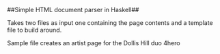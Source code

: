 ##Simple HTML document parser in Haskell##

Takes two files as input one containing the page contents and a template file to build around.

Sample file creates an artist page for the Dollis Hill duo 4hero
